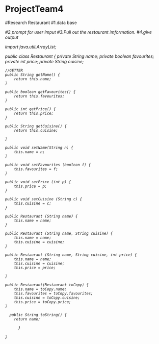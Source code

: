 # ProjectTeam4
#Research Restaurant
#1.data base<sorts of restaurant><food type><price><address><hours>
#2.prompt for user imput
#3.Pull out the restaurant imformation.
#4.give output
 
import java.util.ArrayList;

public class Restaurant {
	private String name;
	private boolean favourites;
	private int price;
	private String cuisine;
	
	//GETTER
	public String getName() {
		return this.name;
	}
	
	public boolean getFavourites() {
		return this.favourites;
	}
	
	public int getPrice() {
		return this.price;
	}
	
	public String getCuisine() {
		return this.cuisine;
		
	}
	
	public void setName(String n) {
		this.name = n;
	}
	
	public void setFavourites (boolean f) {
		this.favourites = f;
	}
	
	public void setPrice (int p) {
		this.price = p;
	}
	
	public void setCuisine (String c) {
		this.cuisine = c;
	}
	
	public Restaurant (String name) {
		this.name = name;
	}
	
	public Restaurant (String name, String cuisine) {
		this.name = name;
		this.cuisine = cuisine;
	}
	
	public Restaurant (String name, String cuisine, int price) {
		this.name = name;
		this.cuisine = cuisine;
		this.price = price; 
		
	}
	
	public Restaurant(Restaurant toCopy) {
		this.name = toCopy.name;
		this.favourites = toCopy.favourites;
		this.cuisine = toCopy.cuisine;
		this.price = toCopy.price;
	}
	
	  public String toString() {
		return name;
		    
		  }
		
		
}
